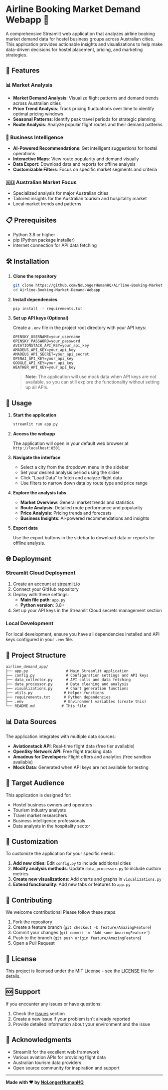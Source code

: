 # Airline Booking Market Demand Webapp 🛫

A comprehensive Streamlit web application that analyzes airline booking market demand data for hostel business groups across Australian cities. This application provides actionable insights and visualizations to help make data-driven decisions for hostel placement, pricing, and marketing strategies.

## 🚀 Features

### 📊 Market Analysis
- **Market Demand Analysis**: Visualize flight patterns and demand trends across Australian cities
- **Price Trend Analysis**: Track pricing fluctuations over time to identify optimal pricing windows
- **Seasonal Patterns**: Identify peak travel periods for strategic planning
- **Route Analysis**: Analyze popular flight routes and their demand patterns

### 🧠 Business Intelligence
- **AI-Powered Recommendations**: Get intelligent suggestions for hostel operations
- **Interactive Maps**: View route popularity and demand visually
- **Data Export**: Download data and reports for offline analysis
- **Customizable Filters**: Focus on specific market segments and criteria

### 🇦🇺 Australian Market Focus
- Specialized analysis for major Australian cities
- Tailored insights for the Australian tourism and hospitality market
- Local market trends and patterns

## 📋 Prerequisites

- Python 3.8 or higher
- pip (Python package installer)
- Internet connection for API data fetching

## 🛠️ Installation

1. **Clone the repository**
   ```bash
   git clone https://github.com/NoLongerHumanHQ/Airline-Booking-Market-Demand-Webapp.git
   cd Airline-Booking-Market-Demand-Webapp
   ```

2. **Install dependencies**
   ```bash
   pip install -r requirements.txt
   ```

3. **Set up API keys (Optional)**
   
   Create a `.env` file in the project root directory with your API keys:
   ```env
   OPENSKY_USERNAME=your_username
   OPENSKY_PASSWORD=your_password
   AVIATIONSTACK_API_KEY=your_api_key
   AMADEUS_API_KEY=your_api_key
   AMADEUS_API_SECRET=your_api_secret
   OPENAI_API_KEY=your_api_key
   GOOGLE_API_KEY=your_api_key
   WEATHER_API_KEY=your_api_key
   ```

   > **Note**: The application will use mock data when API keys are not available, so you can still explore the functionality without setting up all APIs.

## 🚀 Usage

1. **Start the application**
   ```bash
   streamlit run app.py
   ```

2. **Access the webapp**
   
   The application will open in your default web browser at `http://localhost:8501`

3. **Navigate the interface**
   - Select a city from the dropdown menu in the sidebar
   - Set your desired analysis period using the slider
   - Click "Load Data" to fetch and analyze flight data
   - Use filters to narrow down data by route type and price range

4. **Explore the analysis tabs**
   - **Market Overview**: General market trends and statistics
   - **Route Analysis**: Detailed route performance and popularity
   - **Price Analysis**: Pricing trends and forecasts
   - **Business Insights**: AI-powered recommendations and insights

5. **Export data**
   
   Use the export buttons in the sidebar to download data or reports for offline analysis.

## 🌐 Deployment

### Streamlit Cloud Deployment

1. Create an account at [streamlit.io](https://streamlit.io/)
2. Connect your GitHub repository
3. Deploy with these settings:
   - **Main file path**: `app.py`
   - **Python version**: 3.8+
4. Set up your API keys in the Streamlit Cloud secrets management section

### Local Development

For local development, ensure you have all dependencies installed and API keys configured in your `.env` file.

## 📁 Project Structure

```
airline_demand_app/
├── app.py                 # Main Streamlit application
├── config.py              # Configuration settings and API keys
├── data_collector.py      # API calls and data fetching
├── data_processor.py      # Data cleaning and analysis
├── visualizations.py      # Chart generation functions
├── utils.py              # Helper functions
├── requirements.txt      # Python dependencies
├── .env                  # Environment variables (create this)
└── README.md            # This file
```

## 📊 Data Sources

The application integrates with multiple data sources:

- **Aviationstack API**: Real-time flight data (free tier available)
- **OpenSky Network API**: Free flight tracking data
- **Amadeus for Developers**: Flight offers and analytics (free sandbox available)
- **Mock Data**: Generated when API keys are not available for testing

## 🎯 Target Audience

This application is designed for:
- Hostel business owners and operators
- Tourism industry analysts
- Travel market researchers
- Business intelligence professionals
- Data analysts in the hospitality sector

## 🔧 Customization

To customize the application for your specific needs:

1. **Add new cities**: Edit `config.py` to include additional cities
2. **Modify analysis methods**: Update `data_processor.py` to include custom metrics
3. **Create new visualizations**: Add charts and graphs in `visualizations.py`
4. **Extend functionality**: Add new tabs or features to `app.py`

## 🤝 Contributing

We welcome contributions! Please follow these steps:

1. Fork the repository
2. Create a feature branch (`git checkout -b feature/AmazingFeature`)
3. Commit your changes (`git commit -m 'Add some AmazingFeature'`)
4. Push to the branch (`git push origin feature/AmazingFeature`)
5. Open a Pull Request

## 📄 License

This project is licensed under the MIT License - see the [LICENSE](LICENSE) file for details.

## 🆘 Support

If you encounter any issues or have questions:

1. Check the [Issues](https://github.com/NoLongerHumanHQ/Airline-Booking-Market-Demand-Webapp/issues) section
2. Create a new issue if your problem isn't already reported
3. Provide detailed information about your environment and the issue

## 🙏 Acknowledgments

- Streamlit for the excellent web framework
- Various aviation APIs for providing flight data
- Australian tourism data providers
- Open source community for inspiration and support

---

**Made with ❤️ by [NoLongerHumanHQ](https://github.com/NoLongerHumanHQ)**
